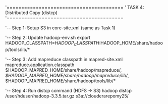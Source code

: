 '========================================
'     TASK 4: Distributed Copy (distcp)
'========================================

'-- Step 1: Setup S3 in core-site.xml (same as Task 1)

'-- Step 2: Update hadoop-env.sh
export HADOOP_CLASSPATH=$HADOOP_CLASSPATH:$HADOOP_HOME/share/hadoop/tools/lib/*

'-- Step 3: Add mapreduce classpath in mapred-site.xml
<property>
  <name>mapreduce.application.classpath</name>
  <value>
    $HADOOP_MAPRED_HOME/share/hadoop/mapreduce/*,
    $HADOOP_MAPRED_HOME/share/hadoop/mapreduce/lib/*,
    $HADOOP_MAPRED_HOME/share/hadoop/tools/lib/*
  </value>
</property>

'-- Step 4: Run distcp command (HDFS → S3)
hadoop distcp /user/hduser/hadoop-3.3.5.tar.gz s3a://clouderarepomy25/
